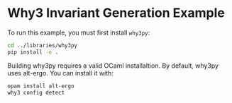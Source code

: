 # Why3 Invariant Generation Example

To run this example, you must first install `why3py`:

```sh
cd ../libraries/why3py
pip install -e .
```

Building why3py requires a valid OCaml installaltion.
By default, why3py uses alt-ergo. You can install it with:

```sh
opam install alt-ergo
why3 config detect
```